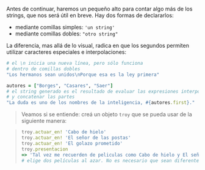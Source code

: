 Antes de continuar, haremos un pequeño alto para contar algo más de los strings, que nos será útil en breve. Hay dos formas de declararlos: 

* mediante comillas simples:  `'un string'`
* mediante comillas dobles: `"otro string"`

La diferencia, mas allá de lo visual, radica en que los segundos permiten utilizar caracteres especiales e interpolaciones: 

```ruby
# el \n inicia una nueva línea, pero sólo funciona 
# dentro de comillas dobles
"Los hermanos sean unidos\nPorque esa es la ley primera" 

autores = ["Borges", "Casares", "Saer"]
# el string generado es el resultado de evaluar las expresiones interpoladas en #{} 
# y concatenar las partes
"La duda es uno de los nombres de la inteligencia, #{autores.first}."
```

> Veamos si se entiende: creá un objeto `troy` que se pueda usar de la siguiente manera: 

> ```ruby
> troy.actuar_en! 'Cabo de hielo'
> troy.actuar_en! 'El señor de las postas'
> troy.actuar_en! 'El golazo prometido'
> troy.presentacion 
> => 'Tal vez me recuerden de peliculas como Cabo de hielo y El señor de las postas' 
> # elige dos películas al azar. No es necesario que sean diferentes
> ```
